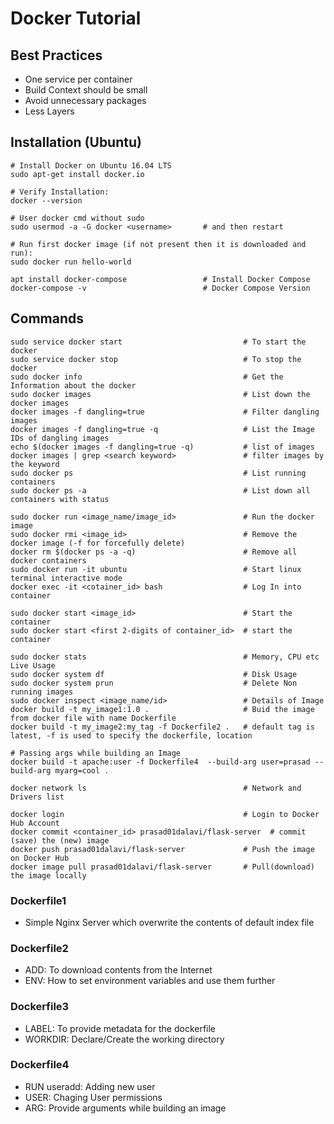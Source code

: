 # Docker Tutorial

## Best Practices
- One service per container
- Build Context should be small
- Avoid unnecessary packages
- Less Layers


## Installation (Ubuntu)
```
# Install Docker on Ubuntu 16.04 LTS
sudo apt-get install docker.io

# Verify Installation:
docker --version

# User docker cmd without sudo
sudo usermod -a -G docker <username>       # and then restart

# Run first docker image (if not present then it is downloaded and run):
sudo docker run hello-world

apt install docker-compose                 # Install Docker Compose
docker-compose -v                          # Docker Compose Version
```

## Commands

```
sudo service docker start                           # To start the docker
sudo service docker stop                            # To stop the docker
sudo docker info                                    # Get the Information about the docker
sudo docker images                                  # List down the docker images
docker images -f dangling=true                      # Filter dangling images
docker images -f dangling=true -q                   # List the Image IDs of dangling images
echo $(docker images -f dangling=true -q)           # list of images
docker images | grep <search keyword>               # filter images by the keyword
sudo docker ps                                      # List running containers
sudo docker ps -a                                   # List down all containers with status

sudo docker run <image_name/image_id>               # Run the docker image
sudo docker rmi <image_id>                          # Remove the docker image (-f for forcefully delete)
docker rm $(docker ps -a -q)                        # Remove all docker containers
sudo docker run -it ubuntu                          # Start linux terminal interactive mode
docker exec -it <cotainer_id> bash                  # Log In into container

sudo docker start <image_id>                        # Start the container
sudo docker start <first 2-digits of container_id>  # start the container

sudo docker stats                                   # Memory, CPU etc Live Usage
sudo docker system df                               # Disk Usage 
sudo docker system prun                             # Delete Non running images
sudo docker inspect <image_name/id>                 # Details of Image
docker build -t my_image1:1.0 .                     # Buid the image from docker file with name Dockerfile
docker build -t my_image2:my_tag -f Dockerfile2 .   # default tag is latest, -f is used to specify the dockerfile, location

# Passing args while building an Image
docker build -t apache:user -f Dockerfile4  --build-arg user=prasad --build-arg myarg=cool .

docker network ls                                   # Network and Drivers list

docker login                                        # Login to Docker Hub Account
docker commit <container_id> prasad01dalavi/flask-server  # commit (save) the (new) image
docker push prasad01dalavi/flask-server             # Push the image on Docker Hub
docker image pull prasad01dalavi/flask-server       # Pull(download) the image locally

```
### Dockerfile1
- Simple Nginx Server which overwrite the contents of default index file

### Dockerfile2
- ADD: To download contents from the Internet
- ENV: How to set environment variables and use them further

### Dockerfile3
- LABEL: To provide metadata for the dockerfile
- WORKDIR: Declare/Create the working directory

### Dockerfile4
- RUN useradd: Adding new user
- USER: Chaging User permissions
- ARG: Provide arguments while building an image
